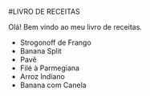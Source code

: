 
#LIVRO DE RECEITAS

Olá! Bem vindo ao meu livro de receitas.

 - Strogonoff de Frango
 - Banana Split
 - Pavê
 - Filé à Parmegiana
 - Arroz Indiano
 - Banana com Canela
